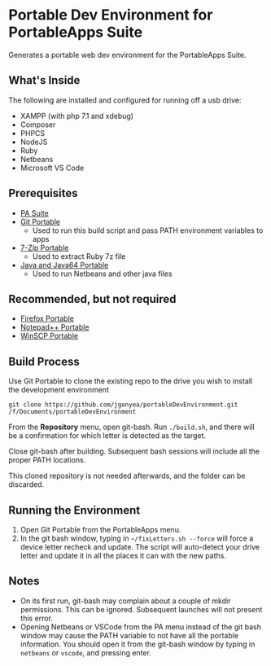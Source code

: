 # Portable Dev Environment for PortableApps Suite

Generates a portable web dev environment for the PortableApps Suite.

## What's Inside

The following are installed and configured for running off a usb drive:

* XAMPP (with php 7.1 and xdebug)
* Composer
* PHPCS
* NodeJS
* Ruby
* Netbeans
* Microsoft VS Code

## Prerequisites

* [PA Suite](https://portableapps.com/download)
* [Git Portable](https://github.com/sheabunge/GitPortable)
  * Used to run this build script and pass PATH environment variables to apps
* [7-Zip Portable](https://portableapps.com/apps/utilities/7-zip_portable)
  * Used to extract Ruby 7z file
* [Java and Java64 Portable](https://portableapps.com/apps/utilities/java_portable)
  * Used to run Netbeans and other java files

## Recommended, but not required

* [Firefox Portable](https://portableapps.com/apps/internet/firefox_portable)
* [Notepad++ Portable](https://portableapps.com/apps/development/notepadpp_portable)
* [WinSCP Portable](https://portableapps.com/apps/internet/winscp_portable)

## Build Process

Use Git Portable to clone the existing repo to the drive you wish to install the development environment

`git clone https://github.com/jgonyea/portableDevEnvironment.git /f/Documents/portableDevEnvironment`

From the **Repository** menu, open git-bash.  Run `./build.sh`, and there will be a confirmation for which letter is detected as the target.

Close git-bash after building.  Subsequent bash sessions will include all the proper PATH locations.

This cloned repository is not needed afterwards, and the folder can be discarded.

## Running the Environment

1. Open Git Portable from the PortableApps menu.
2. In the git bash window, typing in `~/fixLetters.sh --force` will force a device letter recheck and update.  The script will auto-detect your drive letter and update it in all the places it can with the new paths.

## Notes

* On its first run, git-bash may complain about a couple of mkdir permissions.  This can be ignored.  Subsequent launches will not present this error.
* Opening Netbeans or VSCode from the PA menu instead of the git bash window may cause the PATH variable to not have all the portable information.  You should open it from the git-bash window by typing in `netbeans` or `vscode`, and pressing enter.
